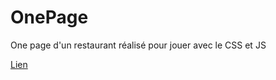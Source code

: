 # OnePage 
One page d'un restaurant réalisé pour jouer avec le CSS et JS

[Lien](https://perso-onepage.vercel.app/)
